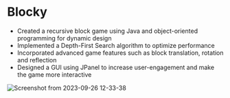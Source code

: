 # Blocky

* Created a recursive block game using Java and object-oriented programming for dynamic design
* Implemented a Depth-First Search algorithm to optimize performance
* Incorporated advanced game features such as block translation, rotation and reflection
* Designed a GUI using JPanel to increase user-engagement and make the game more interactive

![Screenshot from 2023-09-26 12-33-38](https://github.com/KrasiKirov/Blocky/assets/113156316/62629c29-e632-4342-a87a-117915a5ba6d)

